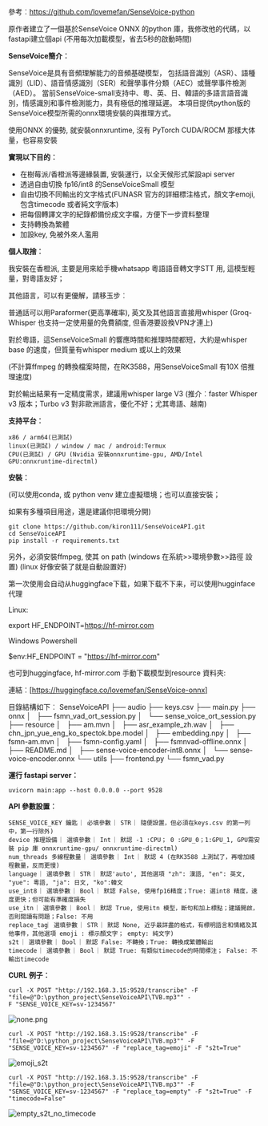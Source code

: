 參考︰https://github.com/lovemefan/SenseVoice-python

原作者建立了一個基於SenseVoice ONNX 的python 庫，我修改他的代碼，以fastapi建立個api (不用每次加載模型，省去5秒的啟動時間)



**SenseVoice簡介︰**

SenseVoice是具有音頻理解能力的音頻基礎模型， 包括語音識別（ASR）、語種識別（LID）、語音情感識別（SER）和聲學事件分類（AEC）或聲學事件檢測（AED）。
當前SenseVoice-small支持中、粵、英、日、韓語的多語言語音識別，情感識別和事件檢測能力，具有極低的推理延遲。 本項目提供python版的SenseVoice模型所需的onnx環境安裝的與推理方式。

使用ONNX 的優勢, 就安裝onnxruntime, 沒有 PyTorch CUDA/ROCM 那樣大体量，也容易安裝

**實現以下目的︰**

- 在樹莓派/香橙派等邊緣裝置, 安裝運行，以全天候形式架設api server 
- 透過自由切換 fp16/int8 的SenseVoiceSmall 模型
- 自由切換不同輸出的文字格式(FUNASR 官方的詳細標注格式，顏文字emoji, 包含timecode 或者純文字版本)
- 把每個轉譯文字的紀錄都備份成文字檔，方便下一步資料整理
- 支持轉換為繁體
- 加設key, 免被外來人濫用

**個人取捨︰**

我安裝在香橙派, 主要是用來給手機whatsapp 粵語語音轉文字STT 用, 這模型輕量，對粵語友好；

其他語言，可以有更優解，請移玉步︰

普通話可以用Paraformer(更高準確率), 英文及其他語言直接用whisper (Groq-Whisper 也支持一定使用量的免費額度, 但香港要設換VPN才連上)

對於粵語，這SenseVoiceSmall 的響應時間和推理時間都短，大約是whisper base 的速度，但質量有whisper medium 或以上的效果

(不計算ffmpeg 的轉換檔案時間，在RK3588，用SenseVoiceSmall 有10X 倍推理速度)

對於輸出結果有一定精度需求，建議用whisper large V3 (推介︰faster Whisper v3 版本；Turbo v3 對非歐洲語言，優化不好；尤其粵語、越南)

**支持平台︰**
```
x86 / arm64(已測試)
linux(已測試) / window / mac / android:Termux
CPU(已測試) / GPU (Nvidia 安裝onnxruntime-gpu, AMD/Intel GPU:onnxruntime-directml)
```
**安裝︰**

(可以使用conda, 或 python venv 建立虛擬環境；也可以直接安裝；

如果有多種項目用途，還是建議你把環境分開)

```shell
git clone https://github.com/kiron111/SenseVoiceAPI.git
cd SenseVoiceAPI
pip install -r requirements.txt
```
另外，必須安裝ffmpeg, 使其 on path (windows 在系統>>環境參數>>路徑 設置) (linux 好像安裝了就是自動設置好)

第一次使用会自动从huggingface下载，如果下载不下来，可以使用hugginface代理

Linux:

export HF_ENDPOINT=https://hf-mirror.com

Windows Powershell

$env:HF_ENDPOINT = "https://hf-mirror.com"

也可到huggingface, hf-mirror.com 手動下載模型到resource 資料夾:

連結︰[https://huggingface.co/lovemefan/SenseVoice-onnx]

目錄結構如下︰
SenseVoiceAPI
├── audio
├── keys.csv
├── main.py
├── onnx
│   ├── fsmn_vad_ort_session.py
│   └── sense_voice_ort_session.py
├── resource
│   ├── am.mvn
│   ├── asr_example_zh.wav
│   ├── chn_jpn_yue_eng_ko_spectok.bpe.model
│   ├── embedding.npy
│   ├── fsmn-am.mvn
│   ├── fsmn-config.yaml
│   ├── fsmnvad-offline.onnx
│   ├── README.md
│   ├── sense-voice-encoder-int8.onnx
│   └── sense-voice-encoder.onnx
└── utils
    ├── frontend.py
    └── fsmn_vad.py


**運行 fastapi server︰**
```shell
uvicorn main:app --host 0.0.0.0 --port 9528
```

**API 參數設置︰**
```
SENSE_VOICE_KEY 鑰匙 ︳必填參數 ︳STR ︳隨便設置，但必須在keys.csv 的第一列中，第一行除外)
device 推理設備 ︳選填參數 ︳Int ︳默認 -1 :CPU； 0 :GPU_0；1:GPU_1, GPU需安裝 pip 庫 onnxruntime-gpu/ onnxruntime-directml)
num_threads 多線程數量 ︳選填參數 ︳Int ︳默認 4 (在RK3588 上測試了，再增加綫程數量，反而更慢)
language ︳選填參數 ︳STR ︳默認'auto', 其他選項 "zh": 漢語, "en": 英文, "yue": 粵語, "ja": 日文, "ko":韓文
use_int8 ︳選填參數 ︳Bool ︳默認 False, 使用fp16精度；True: 選int8 精度，速度更快；但可能有準確度損失
use_itn ︳選填參數 ︳Bool ︳默認 True, 使用itn 模型，斷句和加上標點；建議開啟，否則閱讀有問題；False: 不用
replace_tag︳選填參數 ︳STR ︳默認 None, 近乎最詳盡的格式，有標明語言和情緒及其他事件，其他選項 emoji : 標示顏文字； empty: 純文字)
s2t ︳選填參數 ︳Bool ︳默認 False: 不轉換；True: 轉換成繁體輸出
timecode ︳選填參數 ︳Bool ︳默認 True: 有類似timecode的時間標注； False: 不輸出timecode
```

**CURL 例子︰**
```shell
curl -X POST "http://192.168.3.15:9528/transcribe" -F "file=@"D:\python_project\SenseVoiceAPI\TVB.mp3"" -
F "SENSE_VOICE_KEY=sv-1234567"
```
![none.png](https://github.com/kiron111/SenseVoiceAPI/blob/main/screenshots/none.png)

```shell
curl -X POST "http://192.168.3.15:9528/transcribe" -F "file=@"D:\python_project\SenseVoiceAPI\TVB.mp3"" -F "SENSE_VOICE_KEY=sv-1234567" -F "replace_tag=emoji" -F "s2t=True"
```
![emoji_s2t](https://github.com/kiron111/SenseVoiceAPI/blob/main/screenshots/emoji_s2t.png)

```shell
curl -X POST "http://192.168.3.15:9528/transcribe" -F "file=@"D:\python_project\SenseVoiceAPI\TVB.mp3"" -F "SENSE_VOICE_KEY=sv-1234567" -F "replace_tag=empty" -F "s2t=True" -F "timecode=False"
```
![empty_s2t_no_timecode](https://github.com/kiron111/SenseVoiceAPI/blob/main/screenshots/empty_s2t_no_timecode.png)
